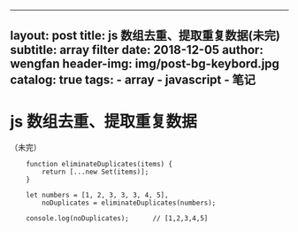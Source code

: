----
layout:     post
title:      js 数组去重、提取重复数据(未完)
subtitle:   array filter
date:       2018-12-05
author:     wengfan
header-img: img/post-bg-keybord.jpg
catalog: true
tags:
    - array
    - javascript
    - 笔记
---
# js 数组去重、提取重复数据
（未完）

```
    function eliminateDuplicates(items) {
        return [...new Set(items)];
    }

    let numbers = [1, 2, 3, 3, 3, 4, 5],
        noDuplicates = eliminateDuplicates(numbers);

    console.log(noDuplicates);      // [1,2,3,4,5]
```